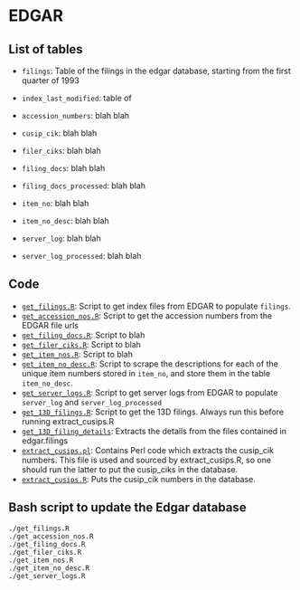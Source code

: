 # EDGAR

## List of tables

- `filings`: Table of the filings in the edgar database, starting from the first quarter of 1993
- `index_last_modified`: table of 

- `accession_numbers`: blah blah
- `cusip_cik`: blah blah
- `filer_ciks`: blah blah
- `filing_docs`: blah blah
- `filing_docs_processed`: blah blah

- `item_no`: blah blah
- `item_no_desc`: blah blah
- `server_log`: blah blah
- `server_log_processed`: blah blah

## Code

- [`get_filings.R`](https://github.com/iangow-public/edgar/blob/master/get_filings.R): Script to get index files from EDGAR to populate `filings`.
- [`get_accession_nos.R`](https://github.com/iangow-public/edgar/blob/master/get_accession_nos.R): Script to get the accession numbers from the EDGAR file urls
- [`get_filing_docs.R`](https://github.com/iangow-public/edgar/blob/master/get_filing_docs.R): Script to blah 
- [`get_filer_ciks.R`](https://github.com/iangow-public/edgar/blob/master/get_filer_ciks.R): Script to blah
- [`get_item_nos.R`](https://github.com/iangow-public/edgar/blob/master/get_item_nos.R): Script to blah
- [`get_item_no_desc.R`](https://github.com/iangow-public/edgar/blob/master/get_item_no_desc.R): Script to scrape the descriptions for each of the unique item numbers stored in `item_no`, and store them in the table `item_no_desc`.
- [`get_server_logs.R`](https://github.com/iangow-public/edgar/blob/master/server_logs/get_server_logs.R): Script to get server logs from EDGAR to populate `server_log` and `server_log_processed`
- [`get_13D_filings.R`](https://github.com/iangow-public/edgar/blob/master/get_13D_filings.R): Script to get the 13D filings. Always run this before running extract_cusips.R
- [`get_13D_filing_details`](https://github.com/iangow-public/edgar/blob/master/get_13D_filing_details.R): Extracts the details from the files contained in edgar.filings
- [`extract_cusips.pl`](https://github.com/iangow-public/edgar/blob/master/extract_cusips.pl): Contains Perl code which extracts the cusip_cik numbers. This file is used and sourced by extract_cusips.R, so one should run the latter to put the cusip_ciks in the database.
- [`extract_cusips.R`](https://github.com/iangow-public/edgar/blob/master/extract_cusips.R): Puts the cusip_cik numbers in the database.

## Bash script to update the Edgar database

```
./get_filings.R
./get_accession_nos.R
./get_filing_docs.R 
./get_filer_ciks.R 
./get_item_nos.R 
./get_item_no_desc.R 
./get_server_logs.R 
```
